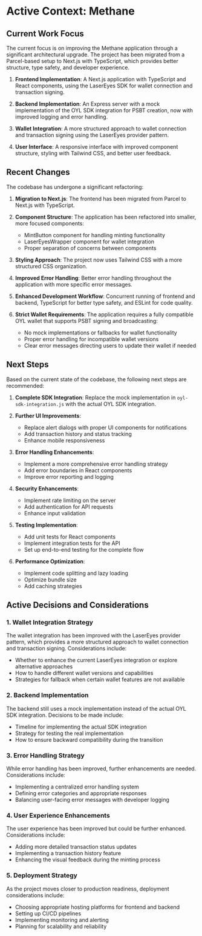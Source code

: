 # Active Context: Methane

## Current Work Focus

The current focus is on improving the Methane application through a significant architectural upgrade. The project has been migrated from a Parcel-based setup to Next.js with TypeScript, which provides better structure, type safety, and developer experience.

1. **Frontend Implementation**: A Next.js application with TypeScript and React components, using the LaserEyes SDK for wallet connection and transaction signing.

2. **Backend Implementation**: An Express server with a mock implementation of the OYL SDK integration for PSBT creation, now with improved logging and error handling.

3. **Wallet Integration**: A more structured approach to wallet connection and transaction signing using the LaserEyes provider pattern.

4. **User Interface**: A responsive interface with improved component structure, styling with Tailwind CSS, and better user feedback.

## Recent Changes

The codebase has undergone a significant refactoring:

1. **Migration to Next.js**: The frontend has been migrated from Parcel to Next.js with TypeScript.

2. **Component Structure**: The application has been refactored into smaller, more focused components:
   - MintButton component for handling minting functionality
   - LaserEyesWrapper component for wallet integration
   - Proper separation of concerns between components

3. **Styling Approach**: The project now uses Tailwind CSS with a more structured CSS organization.

4. **Improved Error Handling**: Better error handling throughout the application with more specific error messages.

5. **Enhanced Development Workflow**: Concurrent running of frontend and backend, TypeScript for better type safety, and ESLint for code quality.

6. **Strict Wallet Requirements**: The application requires a fully compatible OYL wallet that supports PSBT signing and broadcasting:
   - No mock implementations or fallbacks for wallet functionality
   - Proper error handling for incompatible wallet versions
   - Clear error messages directing users to update their wallet if needed

## Next Steps

Based on the current state of the codebase, the following next steps are recommended:

1. **Complete SDK Integration**: Replace the mock implementation in `oyl-sdk-integration.js` with the actual OYL SDK integration.

2. **Further UI Improvements**: 
   - Replace alert dialogs with proper UI components for notifications
   - Add transaction history and status tracking
   - Enhance mobile responsiveness

3. **Error Handling Enhancements**: 
   - Implement a more comprehensive error handling strategy
   - Add error boundaries in React components
   - Improve error reporting and logging

4. **Security Enhancements**:
   - Implement rate limiting on the server
   - Add authentication for API requests
   - Enhance input validation

5. **Testing Implementation**:
   - Add unit tests for React components
   - Implement integration tests for the API
   - Set up end-to-end testing for the complete flow

6. **Performance Optimization**:
   - Implement code splitting and lazy loading
   - Optimize bundle size
   - Add caching strategies

## Active Decisions and Considerations

### 1. Wallet Integration Strategy

The wallet integration has been improved with the LaserEyes provider pattern, which provides a more structured approach to wallet connection and transaction signing. Considerations include:

- Whether to enhance the current LaserEyes integration or explore alternative approaches
- How to handle different wallet versions and capabilities
- Strategies for fallback when certain wallet features are not available

### 2. Backend Implementation

The backend still uses a mock implementation instead of the actual OYL SDK integration. Decisions to be made include:

- Timeline for implementing the actual SDK integration
- Strategy for testing the real implementation
- How to ensure backward compatibility during the transition

### 3. Error Handling Strategy

While error handling has been improved, further enhancements are needed. Considerations include:

- Implementing a centralized error handling system
- Defining error categories and appropriate responses
- Balancing user-facing error messages with developer logging

### 4. User Experience Enhancements

The user experience has been improved but could be further enhanced. Considerations include:

- Adding more detailed transaction status updates
- Implementing a transaction history feature
- Enhancing the visual feedback during the minting process

### 5. Deployment Strategy

As the project moves closer to production readiness, deployment considerations include:

- Choosing appropriate hosting platforms for frontend and backend
- Setting up CI/CD pipelines
- Implementing monitoring and alerting
- Planning for scalability and reliability
